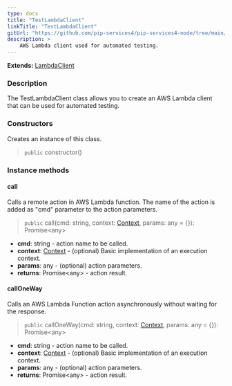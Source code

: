 ```yaml
---
type: docs
title: "TestLambdaClient"
linkTitle: "TestLambdaClient"
gitUrl: "https://github.com/pip-services4/pip-services4-node/tree/main/pip-services4-aws-node"
description: >
    AWS Lambda client used for automated testing.
---
```


**Extends:** [LambdaClient](../../clients/lambda_client)

### Description
The TestLambdaClient class allows you to create an AWS Lambda client that can be used for automated testing.

### Constructors
Creates an instance of this class.  

> `public` constructor()

### Instance methods

#### call
Calls a remote action in AWS Lambda function.
The name of the action is added as "cmd" parameter
to the action parameters. 

> `public` call(cmd: string, context: [Context](../../../components/context/context), params: any = {}): Promise\<any\>

- **cmd**: string - action name to be called.
- **context**: [Context](../../../components/context/context) - (optional) Basic implementation of an execution context.
- **params**: any - (optional) action parameters.
- **returns**: Promise\<any\> - action result.

#### callOneWay
Calls an AWS Lambda Function action asynchronously without waiting for the response.

> `public` callOneWay(cmd: string, context: [Context](../../../components/context/context), params: any = {}): Promise\<any\>

- **cmd**: string - action name to be called.
- **context**: [Context](../../../components/context/context) - (optional) Basic implementation of an execution context.
- **params**: any - (optional) action parameters.
- **returns**: Promise\<any\> - action result.
